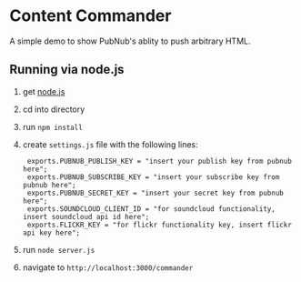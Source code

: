 Content Commander
=================

A simple demo to show PubNub's ablity to push arbitrary HTML. 
 
Running via node.js
-------------------

1. get [node.js](http://nodejs.org)
2. cd into directory
3. run `npm install`
4. create `settings.js` file with the following lines: 

        exports.PUBNUB_PUBLISH_KEY = "insert your publish key from pubnub here"; 
        exports.PUBNUB_SUBSCRIBE_KEY = "insert your subscribe key from pubnub here";
        exports.PUBNUB_SECRET_KEY = "insert your secret key from pubnub here";
        exports.SOUNDCLOUD_CLIENT_ID = "for soundcloud functionality, insert soundcloud api id here"; 
        exports.FLICKR_KEY = "for flickr functionality key, insert flickr api key here";

5. run `node server.js`
6. navigate to `http://localhost:3000/commander`





